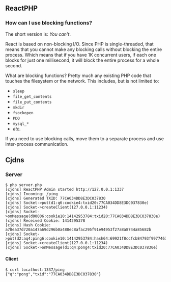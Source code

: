 ## ReactPHP

### How can I use blocking functions?

The short version is: *You can't*.

React is based on non-blocking I/O. Since PHP is single-threaded, that means that you cannot make any blocking calls without blocking the entire process. Which means that if you have 1K concurrent users, if each one blocks for just one millisecond, it will block the entire process for a whole second.

What are blocking functions? Pretty much any existing PHP code that touches the filesystem or the network. This includes, but is not limited to:

* `sleep`
* `file_get_contents`
* `file_put_contents`
* `mkdir`
* `fsockopen`
* `PDO`
* `mysql_*`
* *etc.*

If you need to use blocking calls, move them to a separate process and use inter-process communication.



## Cjdns

### Server

```
$ php server.php
[cjdns] ReactPHP Admin started http://127.0.0.1:1337
[cjdns] Incoming: /ping
[cjdns] Generated TXID: 77CA034DD8E3DC037830
[cjdns] Socket->put(d1:q6:cookie4:txid20:77CA034DD8E3DC037830e)
[cjdns] Socket->createClient(127.0.0.1:11234)
[cjdns] Socket->onMessage(d00006:cookie10:14142953784:txid20:77CA034DD8E3DC037830e)
[cjdns] Received Cookie: 1414295378
[cjdns] Hash Cookie: a78ea37d720a147a69d296b0a488ec8afac295f91e94953f27a8a8744a85682b
[cjdns] Socket->put(d2:aq4:ping6:cookie10:14142953784:hash64:69921f8ccfcb84793f997746389601569fbe01623e058be3ae457f83bd794b3e1:q4:auth4:txid20:77CA034DD8E3DC037830e)
[cjdns] Socket->createClient(127.0.0.1:11234)
[cjdns] Socket->onMessage(d1:q4:pong4:txid20:77CA034DD8E3DC037830e)
```

#### Client

```
$ curl localhost:1337/ping
{"q":"pong","txid":"77CA034DD8E3DC037830"}
```

